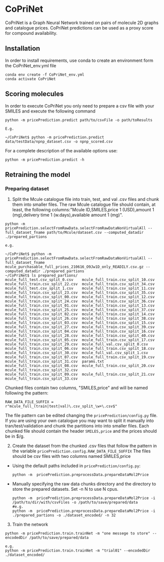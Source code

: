 # CoPriNet

CoPriNet is a Graph Neural Network trained on pairs of molecule 2D graphs and catalogue prices. CoPriNet predictions
can be used as a proxy score for compound availability.

## Installation

In order to install requirements, use conda to create an environment form the CoPriNet_env.yml file
```
conda env create -f CoPriNet_env.yml 
conda activate CoPriNet
```

## Scoring molecules
In order to execute CoPriNet you only need to prepare a csv file with your SMILES and execute the following command
```
python -m pricePrediction.predict path/to/csvFile -o path/toResults 

E.g.

~/CoPriNet$ python -m pricePrediction.predict data/testData/npnp_dataset.csv -o npnp_scored.csv

```
For a complete description of the available options use:
```
python -m pricePrediction.predict -h
```

## Retraining the model
### Preparing dataset

1) Split the Mcule catalogue file into train, test, and val .csv files and chunk them into smaller files.
   The raw Mcule catalogue file should contain, at least, the following columns:"Mcule ID,SMILES,price 1 (USD),amount 1 (mg),delivery time 1 (w.days),available amount 1 (mg)".
```
python -m  pricePrediction.selectFromRawData.selectFromRawDataNonVirtualAll --full_dataset_fname path/to/Mcule/dataset.csv --computed_datadir ./prepared_partions
```
```
e.g.

~/CoPriNet$ python -m  pricePrediction.selectFromRawData.selectFromRawDataNonVirtualAll --full_dataset_fname mcule_purchasable_full_prices_210616_O9Jw1D_only_READILY.csv.gz --computed_datadir ./prepared_partions
~/CoPriNet$ ls prepared_partions/
mcule_full_test.csv_split_0.csv    mcule_full_train.csv_split_10.csv  mcule_full_train.csv_split_22.csv  mcule_full_train.csv_split_34.csv
mcule_full_test.csv_split_1.csv    mcule_full_train.csv_split_11.csv  mcule_full_train.csv_split_23.csv  mcule_full_train.csv_split_35.csv
mcule_full_train.csv_split_00.csv  mcule_full_train.csv_split_12.csv  mcule_full_train.csv_split_24.csv  mcule_full_train.csv_split_36.csv
mcule_full_train.csv_split_01.csv  mcule_full_train.csv_split_13.csv  mcule_full_train.csv_split_25.csv  mcule_full_train.csv_split_37.csv
mcule_full_train.csv_split_02.csv  mcule_full_train.csv_split_14.csv  mcule_full_train.csv_split_26.csv  mcule_full_train.csv_split_38.csv
mcule_full_train.csv_split_03.csv  mcule_full_train.csv_split_15.csv  mcule_full_train.csv_split_27.csv  mcule_full_train.csv_split_39.csv
mcule_full_train.csv_split_04.csv  mcule_full_train.csv_split_16.csv  mcule_full_train.csv_split_28.csv  mcule_full_train.csv_split_40.csv
mcule_full_train.csv_split_05.csv  mcule_full_train.csv_split_17.csv  mcule_full_train.csv_split_29.csv  mcule_full_val.csv_split_0.csv
mcule_full_train.csv_split_06.csv  mcule_full_train.csv_split_18.csv  mcule_full_train.csv_split_30.csv  mcule_full_val.csv_split_1.csv
mcule_full_train.csv_split_07.csv  mcule_full_train.csv_split_19.csv  mcule_full_train.csv_split_31.csv  params.txt
mcule_full_train.csv_split_08.csv  mcule_full_train.csv_split_20.csv  mcule_full_train.csv_split_32.csv
mcule_full_train.csv_split_09.csv  mcule_full_train.csv_split_21.csv  mcule_full_train.csv_split_33.csv

```
Chunked files contain two columns, "SMILES,price" and will be named following the pattern:
```
RAW_DATA_FILE_SUFFIX = r"mcule_full_(train|test|val)\.csv_split_\w+\.csv$"
```
The file pattern can be edited changing the `pricePrediction/config.py` file. If you are using your own catalogue
you may want to split it manually into tran/test/validation and chunk the partitions into into smaller files. Each chunked
file should contain the header `SMILES,price` and the prices should be in $/g.

2) Create the dataset from the chunked .csv files that follow the pattern in the variable `pricePrediction.config.RAW_DATA_FILE_SUFFIX`
   The files should be csv files with two columns named SMILES,price

- Using the default paths included in `pricePrediction/config.py`:
    ```
    python -m  pricePrediction.preprocessData.prepareDataMol2Price
    ```
- Manually specifying the raw data chunks directory and the directory to store the prepared datasets. Set -n N to use N cpus.
    ```
    python -m  pricePrediction.preprocessData.prepareDataMol2Price -i /path/to/dir/with/csvFiles -o /path/to/save/prepared/data
    #e.g.  
    python -m  pricePrediction.preprocessData.prepareDataMol2Price -i ./prepared_partions -o ./dataset_encoded/ -n 32
    ```

3) Train the network
  ```
python -m pricePrediction.train.trainNet -m "one messege to store" --encodedDir /path/to/save/prepared/data
  
  e.g.
python -m pricePrediction.train.trainNet -m "trial01" --encodedDir ./dataset_encoded/ 
  ```

